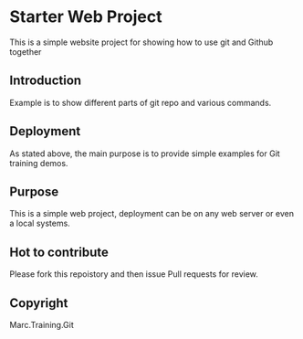 # Starter Web Project

This is a simple website project for showing how to use git and Github together

## Introduction

Example is to show different parts of git repo and various commands.

## Deployment

As stated above, the main purpose is to provide simple examples for Git training demos.

## Purpose

This is a simple web project, deployment can be on any web server or even a local systems.

## Hot to contribute

Please fork this repoistory and then issue Pull requests for review.

## Copyright

Marc.Training.Git
